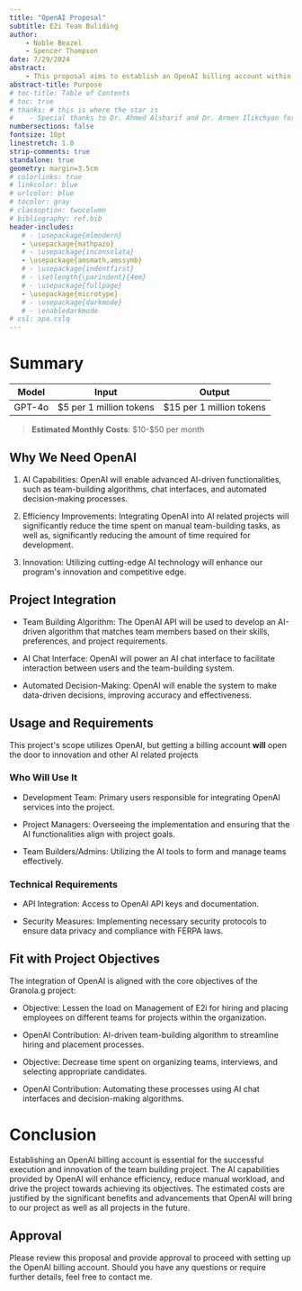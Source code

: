 ```yaml
---
title: "OpenAI Proposal"
subtitle: E2i Team Buliding
author:
    - Noble Beazel
    - Spencer Thompson
date: 7/29/2024
abstract:
    - This proposal aims to establish an OpenAI billing account within our department for the Team Builiding project. The OpenAI services will play a crucial role in enhancing our project's AI capabilities, particularly in building and optimizing teams for various tasks. Additionally, having an OpenAI billing account will open the door to new innovation and future projects integrating AI.
abstract-title: Purpose
# toc-title: Table of Contents
# toc: true
# thanks: # this is where the star is
#    - Special thanks to Dr. Ahmed Alsharif and Dr. Armen Ilikchyan for making this project possible.
numbersections: false
fontsize: 10pt
linestretch: 1.0
strip-comments: true
standalone: true
geometry: margin=3.5cm
# colorlinks: true
# linkcolor: blue
# urlcolor: blue
# tocolor: gray
# classoption: twocolumn
# bibliography: ref.bib
header-includes:
   # - \usepackage{mlmodern}
   - \usepackage{mathpazo}
   # - \usepackage{inconsolata}
   - \usepackage{amsmath,amssymb}
   # - \usepackage{indentfirst}
   # - \setlength{\parindent}{4em}
   # - \usepackage{fullpage}
   - \usepackage{microtype}
   # - \usepackage{darkmode}
   # - \enabledarkmode
# csl: apa.cslq
---
```


# Summary

| Model | Input | Output |
|:-:|:-:|:-:|
| GPT-4o | \$5 per 1 million tokens | \$15 per 1 million tokens |

> **Estimated Monthly Costs**: \$10-\$50 per month

## **Why We Need OpenAI**

1. AI Capabilities: OpenAI will enable advanced AI-driven
functionalities, such as team-building algorithms, chat interfaces, and
automated decision-making processes.

2. Efficiency Improvements: Integrating OpenAI into AI related projects will significantly reduce the time spent on manual team-building tasks, as well as, significantly reducing the amount of time required for development.

3. Innovation: Utilizing cutting-edge AI technology will enhance our
program's innovation and competitive edge.

## **Project Integration**

-   Team Building Algorithm: The OpenAI API will be used to develop an
    AI-driven algorithm that matches team members based on their skills,
    preferences, and project requirements.

-   AI Chat Interface: OpenAI will power an AI chat interface to
    facilitate interaction between users and the team-building system.

-   Automated Decision-Making: OpenAI will enable the system to make
    data-driven decisions, improving accuracy and effectiveness.

## Usage and Requirements

This project's scope utilizes OpenAI, but getting a billing account **will** open the door to innovation and other AI related projects

### **Who Will Use It**

-   Development Team: Primary users responsible for integrating OpenAI
    services into the project.

-   Project Managers: Overseeing the implementation and ensuring that
    the AI functionalities align with project goals.

-   Team Builders/Admins: Utilizing the AI tools to form and manage
    teams effectively.

### **Technical Requirements**

-   API Integration: Access to OpenAI API keys and documentation.

-   Security Measures: Implementing necessary security protocols to
    ensure data privacy and compliance with FERPA laws.

## **Fit with Project Objectives**

The integration of OpenAI is aligned with the core objectives of the
Granola.g project:

-   Objective: Lessen the load on Management of E2i for hiring and
    placing employees on different teams for projects within the
    organization.

-   OpenAI Contribution: AI-driven team-building algorithm to streamline
    hiring and placement processes.

-   Objective: Decrease time spent on organizing teams, interviews, and
    selecting appropriate candidates.

-   OpenAI Contribution: Automating these processes using AI chat
    interfaces and decision-making algorithms.

# Conclusion

Establishing an OpenAI billing account is essential for the successful
execution and innovation of the team building project. The AI capabilities
provided by OpenAI will enhance efficiency, reduce manual workload, and
drive the project towards achieving its objectives. The estimated costs
are justified by the significant benefits and advancements that OpenAI
will bring to our project as well as all projects in the future.

## Approval

Please review this proposal and provide approval to proceed with setting
up the OpenAI billing account. Should you have any questions or require
further details, feel free to contact me.
